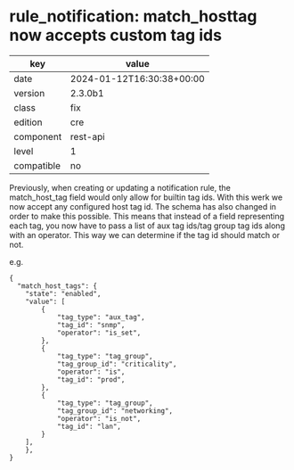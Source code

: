 [//]: # (werk v2)
# rule_notification: match_hosttag now accepts custom tag ids

key        | value
---------- | ---
date       | 2024-01-12T16:30:38+00:00
version    | 2.3.0b1
class      | fix
edition    | cre
component  | rest-api
level      | 1
compatible | no

Previously, when creating or updating a notification rule,
the match_host_tag field would only allow for builtin tag ids.
With this werk we now accept any configured host tag id.
The schema has also changed in order to make this possible.
This means that instead of a field representing each tag,
you now have to pass a list of aux tag ids/tag group tag ids
along with an operator. This way we can determine if the
tag id should match or not.

e.g.

```
{
  "match_host_tags": {
	"state": "enabled",
	"value": [
		{
			"tag_type": "aux_tag",
			"tag_id": "snmp",
			"operator": "is_set",
		},
		{
			"tag_type": "tag_group",
			"tag_group_id": "criticality",
			"operator": "is",
			"tag_id": "prod",
		},
		{
			"tag_type": "tag_group",
			"tag_group_id": "networking",
			"operator": "is_not",
			"tag_id": "lan",
		}
	],
	},
}
```
